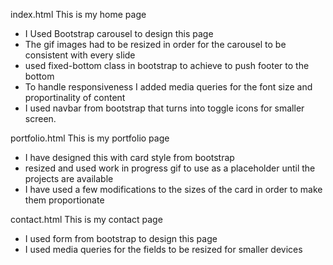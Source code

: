 index.html
This is my home page
- I Used Bootstrap carousel to design this page
- The gif images had to be resized in order for the carousel to be consistent with every slide
- used fixed-bottom class in bootstrap to achieve to push footer to the bottom
- To handle responsiveness I added media queries for the font size and proportinality of content
- I used navbar from bootstrap that turns into toggle icons for smaller screen.

portfolio.html
This is my portfolio page
- I have designed this with card style from bootstrap
- resized and used work in progress gif to use as a placeholder until the projects are available
- I have used a few modifications to the sizes of the card in order to make them proportionate

contact.html
This is my contact page
- I used form from bootstrap to design this page
- I used media queries for the fields to be resized for smaller devices



